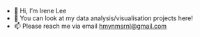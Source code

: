 - 👋 Hi, I’m Irene Lee
- 👀 You can look at my data analysis/visualisation projects here!
- 📫 Please reach me via email hmynmsrnl@gmail.com

<!---
leezcak/leezcak is a ✨ special ✨ repository because its `README.md` (this file) appears on your GitHub profile.
You can click the Preview link to take a look at your changes.
--->
